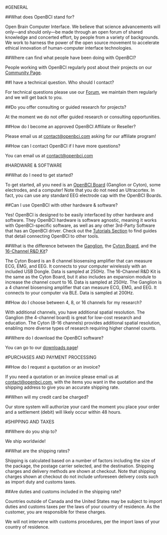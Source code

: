 #GENERAL

##What does OpenBCI stand for?
	
Open Brain Computer Interface. We believe that science advancements will only—and should only—be made through an open forum of shared knowledge and concerted effort, by people from a variety of backgrounds. We work to harness the power of the open source movement to accelerate ethical innovation of human-computer interface technologies.

##Where can find what people have been doing with OpenBCI?

People working with OpenBCI regularly post about their projects on our [Community Page](openbci.com/community).

##I have a technical question. Who should I contact?

For technical questions please use our [Forum](openbci.com/forum), we maintain them regularly and we will get back to you.

##Do you offer consulting or guided research for projects?

At the moment we do not offer guided research or consulting opportunities.

##How do I become an approved OpenBCI Affiliate or Reseller?

Please email us at contact@openbci.com asking for our affiliate program!

##How can I contact OpenBCI if I have more questions?

You can email us at contact@openbci.com

#HARDWARE & SOFTWARE

##What do I need to get started?

To get started, all you need is an [OpenBCI Board](http://shop.openbci.com/collections/frontpage/boards) (Ganglion or Cyton), some electrodes, and a computer! Note that you do not need an Ultracortex. In fact, you can use any standard EEG electrode cap with the OpenBCI Boards.

##Can I use OpenBCI with other hardware & software?

Yes! OpenBCI is designed to be easily interfaced by other hardware and software. They OpenBCI hardware is software agnostic, meaning it works with OpenBCI-specific software, as well as any other 3rd-Party Software that has an OpenBCI driver. Check out the [Tutorials Section](http://docs.openbci.com/Tutorials/01-GettingStarted) to find guides that detail connecting OpenBCI to other tools.

##What is the difference between the [Ganglion](http://shop.openbci.com/collections/frontpage/products/pre-order-ganglion-board?variant=13461804483), the [Cyton Board](http://shop.openbci.com/collections/frontpage/products/openbci-32-bit-board-kit?variant=784651699), and the [16-Channel R&D Kit](http://shop.openbci.com/collections/frontpage/products/openbci-16-channel-r-d-kit?variant=785215991)?

The Cyton Board is an 8 channel biosensing amplifier that can measure ECG, EMG, and EEG. It connects to your computer wirelessly with an included USB Dongle. Data is sampled at 250Hz.
The 16-Channel R&D Kit is the same as the Cyton Board, but it also includes an expansion module to increase the channel count to 16. Data is sampled at 250Hz.
The Ganglion is a 4 channel biosensing amplifier that can measure ECG, EMG, and EEG. It connects to your computer via BLE. Data is sampled at 200Hz.

##How do I choose between 4, 8, or 16 channels for my research?

With additional channels, you have additional spatial resolution. The Ganglion (the 4-channel board) is great for low-cost research and education. The Cyton (8-16 channels) provides additional spatial resolution, enabling more diverse types of research requiring higher channel counts.

##Where do I download the OpenBCI software?

You can go to our [downloads page](http://openbci.com/donation)!

#PURCHASES AND PAYMENT PROCESSING

##How do I request a quotation or an invoice?

If you need a quotation or an invoice please email us at contact@openbci.com, with the items you want in the quotation and the shipping address to give you an accurate shipping rate.

##When will my credit card be charged?

Our store system will authorize your card the moment you place your order and a settlement (debit) will likely occur within 48 hours.

#SHIPPING AND TAXES

##Where do you ship to?

We ship worldwide! 

##What are the shipping rates?

Shipping is calculated based on a number of factors including the size of the package, the postage carrier selected, and the destination. Shipping charges and delivery methods are shown at checkout. Note that shipping charges shown at checkout do not include unforeseen delivery costs such as import duty and customs taxes.

##Are duties and customs included in the shipping rate?

Countries outside of Canada and the United States may be subject to import duties and customs taxes per the laws of your country of residence. As the customer, you are responsible for these charges.

We will not intervene with customs procedures, per the import laws of your country of residence.
